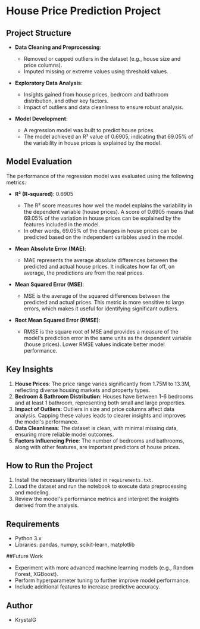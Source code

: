 # House Price Prediction Project

## Project Structure
- **Data Cleaning and Preprocessing**:
  - Removed or capped outliers in the dataset (e.g., house size and price columns).
  - Imputed missing or extreme values using threshold values.
  
- **Exploratory Data Analysis**:
  - Insights gained from house prices, bedroom and bathroom distribution, and other key factors.
  - Impact of outliers and data cleanliness to ensure robust analysis.

- **Model Development**:
  - A regression model was built to predict house prices.
  - The model achieved an R² value of 0.6905, indicating that 69.05% of the variability in house prices is explained by the model.

## Model Evaluation
The performance of the regression model was evaluated using the following metrics:

- **R² (R-squared)**: 0.6905
  - The R² score measures how well the model explains the variability in the dependent variable (house prices). A score of 0.6905 means that 69.05% of the variation in house prices can be explained by the features included in the model.
  - In other words, 69.05% of the changes in house prices can be predicted based on the independent variables used in the model.

- **Mean Absolute Error (MAE)**:
  - MAE represents the average absolute differences between the predicted and actual house prices. It indicates how far off, on average, the predictions are from the real prices.

- **Mean Squared Error (MSE)**:
  - MSE is the average of the squared differences between the predicted and actual prices. This metric is more sensitive to large errors, which makes it useful for identifying significant outliers.

- **Root Mean Squared Error (RMSE)**:
  - RMSE is the square root of MSE and provides a measure of the model's prediction error in the same units as the dependent variable (house prices). Lower RMSE values indicate better model performance.

## Key Insights
1. **House Prices**: The price range varies significantly from 1.75M to 13.3M, reflecting diverse housing markets and property types.
2. **Bedroom & Bathroom Distribution**: Houses have between 1-6 bedrooms and at least 1 bathroom, representing both small and large properties.
3. **Impact of Outliers**: Outliers in size and price columns affect data analysis. Capping these values leads to clearer insights and improves the model's performance.
4. **Data Cleanliness**: The dataset is clean, with minimal missing data, ensuring more reliable model outcomes.
5. **Factors Influencing Price**: The number of bedrooms and bathrooms, along with other features, are important predictors of house prices.

## How to Run the Project
1. Install the necessary libraries listed in `requirements.txt`.
2. Load the dataset and run the notebook to execute data preprocessing and modeling.
3. Review the model's performance metrics and interpret the insights derived from the analysis.

## Requirements
- Python 3.x
- Libraries: pandas, numpy, scikit-learn, matplotlib

##Future Work
- Experiment with more advanced machine learning models (e.g., Random Forest, XGBoost).
- Perform hyperparameter tuning to further improve model performance.
- Include additional features to increase predictive accuracy.

## Author
- KrystalG
